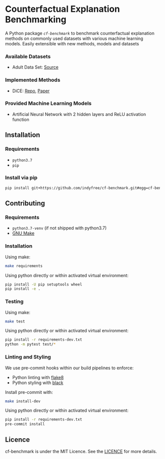 # Counterfactual Explanation Benchmarking

A Python package _`cf-benchmark`_ to benchmark counterfactual explanation methods on commonly used datasets with various machine learning models. Easily extensible with new methods, models and datasets

### Available Datasets

- Adult Data Set: [Source](https://archive.ics.uci.edu/ml/datasets/adult)

### Implemented Methods

- DiCE: [Repo](https://github.com/interpretml/DiCE), [Paper](https://arxiv.org/abs/1905.07697)

### Provided Machine Learning Models

- Artificial Neural Network with 2 hidden layers and ReLU activation function

## Installation

### Requirements

- `python3.7`
- `pip`

### Install via pip

```sh
pip install git+https://github.com/indyfree/cf-benchmark.git#egg=cf-benchmark
```

## Contributing

### Requirements

- `python3.7-venv` (if not shipped with python3.7)
- [GNU Make](https://www.gnu.org/software/make/)

### Installation

Using make:

```sh
make requirements
```

Using python directly or within activated virtual environment:

```sh
pip install -U pip setuptools wheel
pip install -e .
```

### Testing

Using make:

```sh
make test
```

Using python directly or within activated virtual environment:

```sh
pip install -r requirements-dev.txt
python -m pytest test/*
```

### Linting and Styling

We use pre-commit hooks within our build pipelines to enforce:

- Python linting with [flake8](https://flake8.pycqa.org/en/latest/)
- Python styling with [black](https://github.com/psf/black)

Install pre-commit with:

```sh
make install-dev
```

Using python directly or within activated virtual environment:

```sh
pip install -r requirements-dev.txt
pre-commit install
```

## Licence

cf-benchmark is under the MIT Licence. See the [LICENCE](github.com/indyfree/cf-benchmark/blob/master/LICENSE) for more details.
